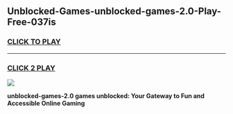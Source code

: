 
## Unblocked-Games-unblocked-games-2.0-Play-Free-037is
<h3>
<a href="https://premium76.site?title=unblocked-games-2.0&ref=18A1">CLICK TO PLAY</a></h3>
<hr>

<h3>
<a href="https://premium76.site?title=unblocked-games-2.0&ref=18A1">CLICK 2 PLAY</a>
  
</h3>

<a href="https://premium76.site?title=unblocked-games-2.0&ref=18A1"><img src="https://clearcache.store/games.png"></a>


**unblocked-games-2.0 games unblocked: Your Gateway to Fun and Accessible Online Gaming**

